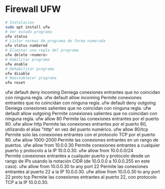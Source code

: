 # Firewall UFW

```bash
# Instalacion
sudo apt install ufw
# Ver estado programa
ufw status
# Listar normas de programa de forma numerada
ufw status numbered
# Eliminar una regla del programa
ufw delete <numero>
# Habilitar programa
ufw enable
# Dehabilitar programa
ufw disable
# Reestablecer programa
ufw reset
```
ufw default deny incoming
Deniega conexiones entrantes que no coincidan con ninguna regla.
ufw default allow incoming
Permite conexiones entrantes que no coincidan con ninguna regla.
ufw default deny outgoing
Deniega conexiones salientes que no coincidan con ninguna regla.
ufw default allow outgoing
Permite conexiones salientes que no coincidan con ninguna regla.
ufw allow 80
Permite las conexiones entrantes por el puerto 80.
ufw allow http
Permite las conexiones entrantes por el puerto 80, utilizando el alias "http" en vez del puerto numérico.
ufw allow 80/tcp
Permite solo las conexiones entrantes con el protocolo TCP por el puerto 80.
ufw allow 1000-2000
Permite las conexiones entrantes en un rango de puertos.
ufw allow from 10.0.0.30
Permite conexiones entrantes a cualquier puerto y protocolo a la IP 10.0.0.30.
ufw allow from 10.0.0.0/24	
Permite conexiones entrantes a cualquier puerto y protocolo desde un rango de IPs usando la notación CIDR (de 10.0.0.0 a 10.0.0.255 en este caso).
ufw allow from 10.0.0.30 to any port 22
Permite las conexiones entrantes al puerto 22 a la IP 10.0.0.30.
ufw allow from 10.0.0.30 to any port 22 proto tcp
Permite las conexiones entrantes al puerto 22, con protocolo TCP a la IP 10.0.0.30.
```
